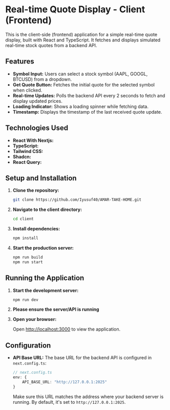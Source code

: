 # Real-time Quote Display - Client (Frontend)

This is the client-side (frontend) application for a simple real-time quote display, built with React and TypeScript. It fetches and displays simulated real-time stock quotes from a backend API.

## Features

*   **Symbol Input:** Users can select a stock symbol (AAPL, GOOGL, BTCUSD) from a dropdown.
*   **Get Quote Button:** Fetches the initial quote for the selected symbol when clicked.
*   **Real-time Updates:** Polls the backend API every 2 seconds to fetch and display updated prices.
*   **Loading Indicator:** Shows a loading spinner while fetching data.
*   **Timestamp:** Displays the timestamp of the last received quote update.

## Technologies Used

*   **React With Nextjs:**
*   **TypeScript:**
*   **Tailwind CSS:**
*   **Shadcn:**
*   **React Query:**

## Setup and Installation

1.  **Clone the repository:**

    ```bash
    git clone https://github.com/Iyusuf40/AMAR-TAKE-HOME.git
    ```

2.  **Navigate to the client directory:**

    ```bash
    cd client
    ```

3.  **Install dependencies:**

    ```bash
    npm install
    ```

4.  **Start the production server:**

    ```bash
    npm run build
    npm run start
    ```

## Running the Application

1.  **Start the development server:**

    ```bash
    npm run dev
    ```

2.  **Please ensure the server/API is running**

3.  **Open your browser:**

    Open [http://localhost:3000](http://localhost:3000) to view the application.

## Configuration

*   **API Base URL:** The base URL for the backend API is configured in `next.config.ts`:

    ```typescript
    // next.config.ts
    env: {
        API_BASE_URL: "http://127.0.0.1:2025"
    }
    ```

    Make sure this URL matches the address where your backend server is running. By default, it's set to `http://127.0.0.1:2025`.
